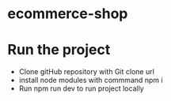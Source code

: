 # ecommerce-shop

# Run the project
 - Clone gitHub repository with Git clone url
 - install node modules with commmand npm i 
 - Run npm run dev to run project locally
